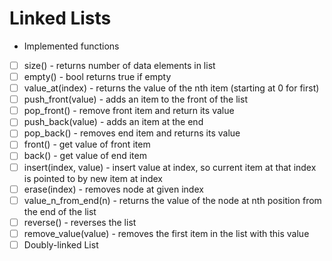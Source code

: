 # Linked Lists

- Implemented functions

* [ ] size() 	- returns number of data elements in list
* [ ] empty() - bool returns true if empty
* [ ] value_at(index) - returns the value of the nth item (starting at 0 for first)
* [ ] push_front(value) - adds an item to the front of the list
* [ ] pop_front() - remove front item and return its value
* [ ] push_back(value) - adds an item at the end
* [ ] pop_back() - removes end item and returns its value
* [ ] front() - get value of front item
* [ ] back() - get value of end item
* [ ] insert(index, value) - insert value at index, so current item at that index is pointed to by new item at index
* [ ] erase(index) - removes node at given index
* [ ] value_n_from_end(n) - returns the value of the node at nth position from the end of the list
* [ ] reverse() - reverses the list
* [ ] remove_value(value) - removes the first item in the list with this value
* [ ] Doubly-linked List
